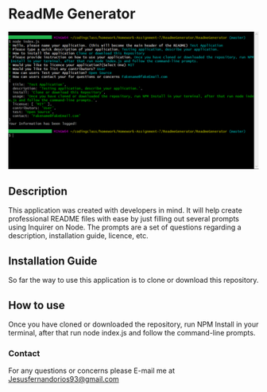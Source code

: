 # ReadMe Generator

![Screenshot](screenshot.png)

## Description
This application was created with developers in mind. It will help create professional README files with ease by just filling out several prompts using Inquirer on Node.
The prompts are a set of questions regarding a description, installation guide, licence, etc.

## Installation Guide
So far the way to use this application is to clone or download this repository.

## How to use
Once you have cloned or downloaded the repository, run NPM Install in your terminal, after that run node index.js and follow the command-line prompts.

### Contact
For any questions or concerns please E-mail me at Jesusfernandorios93@gmail.com